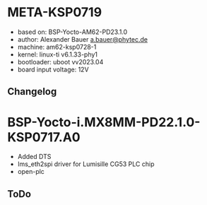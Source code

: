 META-KSP0719
=============

* based on: BSP-Yocto-AM62-PD23.1.0
* author: Alexander Bauer <a.bauer@phytec.de>
* machine: am62-ksp0728-1
* kernel: linux-ti v6.1.33-phy1
* bootloader: uboot vv2023.04
* board input voltage: 12V

Changelog
---------

BSP-Yocto-i.MX8MM-PD22.1.0-KSP0717.A0
===================================================
- Added DTS 
- lms_eth2spi driver for Lumisille CG53 PLC chip
- open-plc


ToDo
---------

